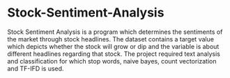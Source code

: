 # Stock-Sentiment-Analysis
Stock Sentiment Analysis is a program which determines the sentiments of the market through stock headlines. The dataset contains a target value which depicts whether the stock will grow or dip and the variable is about different headlines regarding that stock. The project required text analysis and classification for which stop words, naive bayes, count vectorization and TF-IFD is used.
